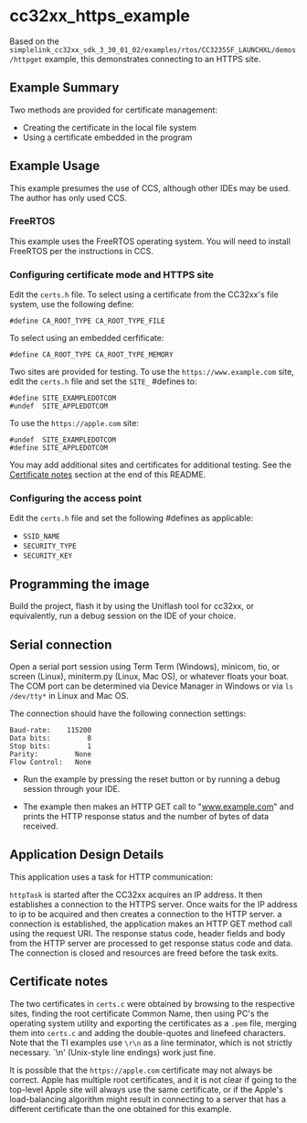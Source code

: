 # cc32xx\_https\_example

Based on the `simplelink_cc32xx_sdk_3_30_01_02/examples/rtos/CC3235SF_LAUNCHXL/demos/httpget` example,
this demonstrates connecting to an HTTPS site.

## Example Summary

Two methods are provided for certificate management:
* Creating the certificate in the local file system
* Using a certificate embedded in the program

## Example Usage

This example presumes the use of CCS, although other IDEs may be used. The
author has only used CCS.

### FreeRTOS

This example uses the FreeRTOS operating system. You will need to install
FreeRTOS per the instructions in CCS.

### Configuring certificate mode and HTTPS site

Edit the `certs.h` file. To select using a certificate from the CC32xx's file
system, use the following define:
```
#define CA_ROOT_TYPE CA_ROOT_TYPE_FILE
```

To select using an embedded cerfificate:
```
#define CA_ROOT_TYPE CA_ROOT_TYPE_MEMORY
```

Two sites are provided for testing. To use the `https://www.example.com` site,
edit the `certs.h` file and set the `SITE_` #defines to:
```
#define SITE_EXAMPLEDOTCOM
#undef  SITE_APPLEDOTCOM
```

To use the `https://apple.com` site:
```
#undef  SITE_EXAMPLEDOTCOM
#define SITE_APPLEDOTCOM
```

You may add additional sites and certificates for additional testing. See
the [Certificate notes](#Certificate-notes) section at the end of this README.

### Configuring the access point

Edit the `certs.h` file and set the following #defines as applicable:
* `SSID_NAME`
* `SECURITY_TYPE`
* `SECURITY_KEY`

## Programming the image

Build the project, flash it by using the Uniflash tool for cc32xx,
or equivalently, run a debug session on the IDE of your choice.

## Serial connection

Open a serial port session using Term Term (Windows), minicom, tio, or screen
(Linux), miniterm.py (Linux, Mac OS), or whatever floats your boat.  The COM
port can be determined via Device Manager in Windows or via `ls /dev/tty*` in
Linux and Mac OS.

The connection should have the following connection settings:

    Baud-rate:    115200
    Data bits:         8
    Stop bits:         1
    Parity:         None
    Flow Control:   None

* Run the example by pressing the reset button or by running a debug session
through your IDE.

* The example then makes an HTTP GET call to "www.example.com" and prints
the HTTP response status and the number of bytes of data received.

## Application Design Details

This application uses a task for HTTP communication:

``httpTask`` is started after the CC32xx acquires an IP address.  It then
establishes a connection to the HTTPS server. Once waits for the IP address to
ip to be acquired and then creates a connection to the HTTP server.  a
connection is established, the application makes an HTTP GET method call using
the request URI. The response status code, header fields and body from the HTTP
server are processed to get response status code and data. The connection is
closed and resources are freed before the task exits.

## Certificate notes

The two certificates in `certs.c` were obtained by browsing to the respective
sites, finding the root certificate Common Name, then using PC's the operating
system utility and exporting the certificates as a `.pem` file, merging them
into `certs.c` and adding the double-quotes and linefeed characters. Note that
the TI examples use `\r\n` as a line terminator, which is not strictly
necessary.  `\n' (Unix-style line endings) work just fine.

It is possible that the `https://apple.com` certificate may not always be
correct. Apple has multiple root certificates, and it is not clear if going to
the top-level Apple site will always use the same certificate, or if the
Apple's load-balancing algorithm might result in connecting to a server that
has a different certificate than the one obtained for this example.

